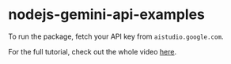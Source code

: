 # nodejs-gemini-api-examples

To run the package, fetch your API key from `aistudio.google.com`.

For the full tutorial, check out the whole video [here](https://www.youtube.com/watch?v=Z8F6FvMrN4o&ab_channel=GoogleforDevelopers).
